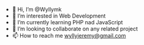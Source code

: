 - 👋 Hi, I’m @Wyllymk
- 👀 I’m interested in Web Development
- 🌱 I’m currently learning PHP nad JavaScript
- 💞️ I’m looking to collaborate on any related project
- 📫 How to reach me wyllyjeremy@gmail.com

<!---
Wyllymk/Wyllymk is a ✨ special ✨ repository because its `README.md` (this file) appears on your GitHub profile.
You can click the Preview link to take a look at your changes.
--->
